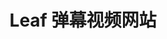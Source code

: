 ---
layout: home

title: Leaf 弹幕视频网站

hero:
  name: Leaf 弹幕
  text: 基于GO + Vue的弹幕视频网站
  tagline: 前后端分离 \ 完全开源 \ 部署简单
  actions:
    - theme: brand
      text: 开始
      link: /guide/docker
    - theme: alt
      text: 在 GitHub 上查看
      link: https://github.com/wangzmgit/leaf/

features:
  - title: 开源
    details: 基于MIT协议，源代码完全开源
  - title: 文档丰富
    details: 提供了部署文档、后端接口文档以及视频教程，方便用户进行修改和二次开发。
  - title: 文件云端存储
    details: 图片和视频文件支持服务器本地存储和多种云端存储
  - title: 视频处理
    details: 基于ffmpeg的视频处理，支持视频码率压缩，mp4转mepg-dash格式。支持自动生成多种分辨率格式视频
  - title: 部署简单
    details: 简单配置后，通过docker-compose一键部署。
  - title: 
    details: 
---